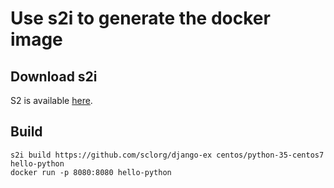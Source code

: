 # Use s2i to generate the docker image

## Download s2i 

S2 is available [here](https://github.com/openshift/source-to-image/releases/tag/v1.1.12).

## Build

```
s2i build https://github.com/sclorg/django-ex centos/python-35-centos7 hello-python
docker run -p 8080:8080 hello-python
```
